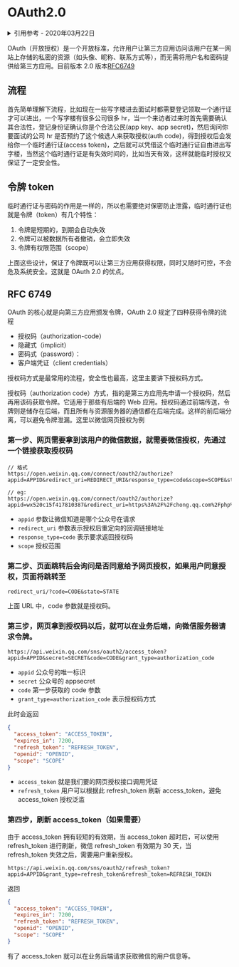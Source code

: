 # OAuth2.0

<details>
<summary>引用参考 - 2020年03月22日</summary>

- [微信网页授权](https://developers.weixin.qq.com/doc/offiaccount/OA_Web_Apps/Wechat_webpage_authorization.html)
- [OAuth 2.0 的四种方式](http://www.ruanyifeng.com/blog/2019/04/oauth-grant-types.html)

</details>

OAuth（开放授权）是一个开放标准，允许用户让第三方应用访问该用户在某一网站上存储的私密的资源（如头像、昵称、联系方式等），而无需将用户名和密码提供给第三方应用。目前版本 2.0 版本[RFC6749](http://www.rfcreader.com/#rfc6749)

## 流程

首先简单理解下流程，比如现在一些写字楼进去面试时都需要登记领取一个通行证才可以进出，一个写字楼有很多公司很多 hr，当一个来访者过来时首先需要确认其合法性，登记身份证确认你是个合法公民(app key、app secret)，然后询问你要面试的公司 hr 是否预约了这个候选人来获取授权(auth code)，得到授权后会发给你一个临时通行证(access token)，之后就可以凭借这个临时通行证自由进出写字楼，当然这个临时通行证是有失效时间的，比如当天有效，这样就能临时授权又保证了一定安全性。

## 令牌 token

临时通行证与密码的作用是一样的，所以也需要绝对保密防止泄露，临时通行证也就是令牌（token）有几个特性：

1. 令牌是短期的，到期会自动失效
2. 令牌可以被数据所有者撤销，会立即失效
3. 令牌有权限范围（scope）

上面这些设计，保证了令牌既可以让第三方应用获得权限，同时又随时可控，不会危及系统安全。这就是 OAuth 2.0 的优点。

## RFC 6749

OAuth 的核心就是向第三方应用颁发令牌，OAuth 2.0 规定了四种获得令牌的流程

- 授权码（authorization-code）
- 隐藏式（implicit）
- 密码式（password）：
- 客户端凭证（client credentials）

授权码方式是最常用的流程，安全性也最高，这里主要讲下授权码方式。

授权码（authorization code）方式，指的是第三方应用先申请一个授权码，然后再用该码获取令牌。它适用于那些有后端的 Web 应用。授权码通过前端传送，令牌则是储存在后端，而且所有与资源服务器的通信都在后端完成。这样的前后端分离，可以避免令牌泄漏。这里以微信网页授权为例

### 第一步、网页需要拿到该用户的微信数据，就需要微信授权，先通过一个链接获取授权码

```
// 格式
https://open.weixin.qq.com/connect/oauth2/authorize?appid=APPID&redirect_uri=REDIRECT_URI&response_type=code&scope=SCOPE&state=STATE#wechat_redirect

// eg:
https://open.weixin.qq.com/connect/oauth2/authorize?appid=wx520c15f417810387&redirect_uri=https%3A%2F%2Fchong.qq.com%2Fphp%2Findex.php%3Fd%3D%26c%3DwxAdapter%26m%3DmobileDeal%26showwxpaytitle%3D1%26vb2ctag%3D4_2030_5_1194_60&response_type=code&scope=snsapi_base&state=123#wechat_redirect
```

- `appid` 参数让微信知道是哪个公众号在请求
- `redirect_uri` 参数表示授权后重定向的回调链接地址
- `response_type=code` 表示要求返回授权码
- `scope` 授权范围

### 第二步、页面跳转后会询问是否同意给予网页授权，如果用户同意授权，页面将跳转至

```
redirect_uri/?code=CODE&state=STATE
```

上面 URL 中，code 参数就是授权码。

### 第三步，网页拿到授权码以后，就可以在业务后端，向微信服务器请求令牌。

```
https://api.weixin.qq.com/sns/oauth2/access_token?appid=APPID&secret=SECRET&code=CODE&grant_type=authorization_code
```

- `appid` 公众号的唯一标识
- `secret` 公众号的 appsecret
- `code` 第一步获取的 code 参数
- `grant_type=authorization_code` 表示授权码方式

此时会返回

```json
{
  "access_token": "ACCESS_TOKEN",
  "expires_in": 7200,
  "refresh_token": "REFRESH_TOKEN",
  "openid": "OPENID",
  "scope": "SCOPE"
}
```

- `access_token` 就是我们要的网页授权接口调用凭证
- `refresh_token` 用户可以根据此 refresh_token 刷新 access_token，避免 access_token 授权泛滥

### 第四步，刷新 access_token（如果需要）

由于 access_token 拥有较短的有效期，当 access_token 超时后，可以使用 refresh_token 进行刷新，微信 refresh_token 有效期为 30 天，当 refresh_token 失效之后，需要用户重新授权。

```
https://api.weixin.qq.com/sns/oauth2/refresh_token?appid=APPID&grant_type=refresh_token&refresh_token=REFRESH_TOKEN
```

返回

```json
{
  "access_token": "ACCESS_TOKEN",
  "expires_in": 7200,
  "refresh_token": "REFRESH_TOKEN",
  "openid": "OPENID",
  "scope": "SCOPE"
}
```

有了 access_token 就可以在业务后端请求获取微信的用户信息等。
